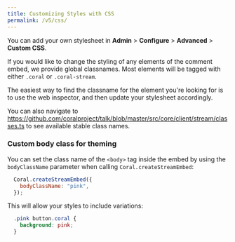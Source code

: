 ```yaml
---
title: Customizing Styles with CSS
permalink: /v5/css/
---
```


You can add your own stylesheet in **Admin** > **Configure** > **Advanced** > **Custom CSS**.

If you would like to change the styling of any elements of the comment embed, we provide global classnames. Most elements will be tagged with either `.coral` or `.coral-stream`. 

The easiest way to find the classname for the element you're looking for is to use the web inspector, and then update your stylesheet accordingly.

You can also navigate to https://github.com/coralproject/talk/blob/master/src/core/client/stream/classes.ts to see available stable class names.

### Custom body class for theming

You can set the class name of the `<body>` tag inside the embed by using the `bodyClassName` parameter when calling `Coral.createStreamEmbed`:

```js
  Coral.createStreamEmbed({
    bodyClassName: "pink",
  });
```

This will allow your styles to include variations:

```css
  .pink button.coral {
    background: pink;
  }
```
